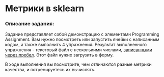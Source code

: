 # Метрики в sklearn
### Описание задания:
Задание представляет собой демонстрацию с элементами Programming Assignment. Вам нужно посмотреть или запустить ячейки с написанным кодом, а также выполнить 4 упражнения. Результат выполненного упражнения - текстовый файл с несколькими числами, <u>записанными через пробел</u>. Этот файл нужно загрузить в форму.

В ходе выполнения вы посмотрите, чем отличаются разные метрики качества, и потренируетесь их вычислять.